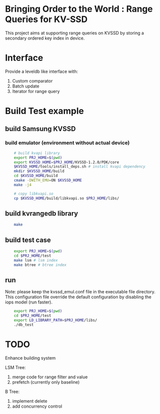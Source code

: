 # Bringing Order to the World : Range Queries for KV-SSD

This project aims at supporting range queries on KVSSD by storing a secondary ordered key index in device.

# Interface

Provide a leveldb like interface with:
1. Custom comparator
2. Batch update
3. Iterator for range query

# Build Test example

## build Samsung KVSSD

### build emulator (environment without actual device)

```bash
	# build kvapi library
	export PRJ_HOME=$(pwd)
	export KVSSD_HOME=$PRJ_HOME/KVSSD-1.2.0/PDK/core
	$KVSSD_HOME/tools/install_deps.sh # install kvapi dependency
	mkdir $KVSSD_HOME/build
	cd $KVSSD_HOME/build
	cmake -DWITH_EMU=ON $KVSSD_HOME
	make -j4

	# copy libkvapi.so
	cp $KVSSD_HOME/build/libkvapi.so $PRJ_HOME/libs/
```

## build kvrangedb library

```bash
	make
```

## build test case

```bash
	export PRJ_HOME=$(pwd)
	cd $PRJ_HOME/test
	make lsm # lsm index
	make btree # btree index
```

## run

Note: please keep the kvssd_emul.conf file in the executable file directory. This configuration file override the default configuration by disabling the iops model (run faster).

```bash
	export PRJ_HOME=$(pwd)
	cd $PRJ_HOME/test
	export LD_LIBRARY_PATH=$PRJ_HOME/libs/
	./db_test
```

# TODO

Enhance building system

LSM Tree:
1. merge code for range filter and value 
2. prefetch (currently only baseline)

B Tree:
1. implement delete
2. add concurrency control

